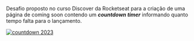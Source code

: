 Desafio proposto no curso Discover da Rocketseat para a criação de uma página de coming soon contendo um **_countdown timer_** informando quanto tempo falta para o lançamento.

[![countdown 2023](https://user-images.githubusercontent.com/65312009/158028343-90809ed1-c3c2-41c8-a271-c098038258e0.png)](https://nicolepeiker.github.io/desafio-countdown/)
